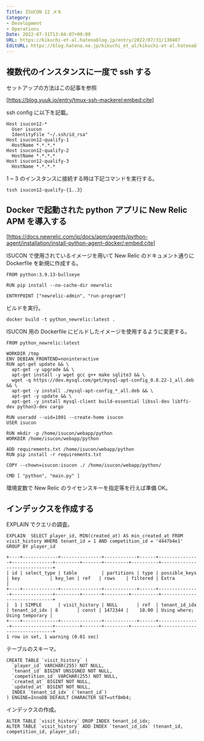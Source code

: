 ```yaml
---
Title: ISUCON 12 メモ
Category:
- Development
- Operations
Date: 2022-07-31T13:04:07+09:00
URL: https://kikuchi-et-al.hatenablog.jp/entry/2022/07/31/130407
EditURL: https://blog.hatena.ne.jp/kikuchi_et_al/kikuchi-et-al.hatenablog.jp/atom/entry/4207112889904514372
---
```


## 複数代のインスタンスに一度で ssh する

セットアップの方法はこの記事を参照

[https://blog.yuuk.io/entry/tmux-ssh-mackerel:embed:cite]

ssh config に以下を記載。

```
Host isucon12-*
  User isucon
  IdentityFile "~/.ssh/id_rsa"
Host isucon12-qualify-1
  HostName *.*.*.*
Host isucon12-qualify-2
  HostName *.*.*.*
Host isucon12-qualify-3
  HostName *.*.*.*
```

1 ~ 3 のインスタンスに接続する時は下記コマンドを実行する。

```
tssh isucon12-qualify-{1..3}
```

## Docker で起動された python アプリに New Relic APM を導入する

[https://docs.newrelic.com/jp/docs/apm/agents/python-agent/installation/install-python-agent-docker/:embed:cite]

ISUCON で使用されているイメージを用いて New Relic のドキュメント通りに Dockerfile を新規に作成する。

```
FROM python:3.9.13-bullseye

RUN pip install --no-cache-dir newrelic

ENTRYPOINT ["newrelic-admin", "run-program"]
```

ビルドを実行。

```
docker build -t python_newrelic:latest .
```


ISUCON 用の Dockerfile にビルドしたイメージを使用するように変更する。

```
FROM python_newrelic:latest

WORKDIR /tmp
ENV DEBIAN_FRONTEND=noninteractive
RUN apt-get update && \
  apt-get -y upgrade && \
  apt-get install -y wget gcc g++ make sqlite3 && \
  wget -q https://dev.mysql.com/get/mysql-apt-config_0.8.22-1_all.deb && \
  apt-get -y install ./mysql-apt-config_*_all.deb && \
  apt-get -y update && \
  apt-get -y install mysql-client build-essential libssl-dev libffi-dev python3-dev cargo

RUN useradd --uid=1001 --create-home isucon
USER isucon

RUN mkdir -p /home/isucon/webapp/python
WORKDIR /home/isucon/webapp/python

ADD requirements.txt /home/isucon/webapp/python
RUN pip install -r requirements.txt

COPY --chown=isucon:isucon ./ /home/isucon/webapp/python/

CMD [ "python", "main.py" ]
```

環境変数で New Relic のライセンスキーを指定等を行えば準備 OK。

## インデックスを作成する

EXPLAIN でクエリの調査。

```
EXPLAIN  SELECT player_id, MIN(created_at) AS min_created_at FROM visit_history WHERE tenant_id = 1 AND competition_id = '4447b4e1' GROUP BY player_id
```

```
+----+-------------+---------------+------------+------+---------------+---------------+---------+-------+---------+----------+------------------------------+
| id | select_type | table         | partitions | type | possible_keys | key           | key_len | ref   | rows    | filtered | Extra                        |
+----+-------------+---------------+------------+------+---------------+---------------+---------+-------+---------+----------+------------------------------+
|  1 | SIMPLE      | visit_history | NULL       | ref  | tenant_id_idx | tenant_id_idx | 8       | const | 1472344 |    10.00 | Using where; Using temporary |
+----+-------------+---------------+------------+------+---------------+---------------+---------+-------+---------+----------+------------------------------+
1 row in set, 1 warning (0.01 sec)
```

テーブルのスキーマ。

```
CREATE TABLE `visit_history` (
  `player_id` VARCHAR(255) NOT NULL,
  `tenant_id` BIGINT UNSIGNED NOT NULL,
  `competition_id` VARCHAR(255) NOT NULL,
  `created_at` BIGINT NOT NULL,
  `updated_at` BIGINT NOT NULL,
  INDEX `tenant_id_idx` (`tenant_id`)
) ENGINE=InnoDB DEFAULT CHARACTER SET=utf8mb4;
```

インデックスの作成。

```
ALTER TABLE `visit_history` DROP INDEX tenant_id_idx;
ALTER TABLE `visit_history` ADD INDEX `tenant_id_idx` (tenant_id, competition_id, player_id);
```
